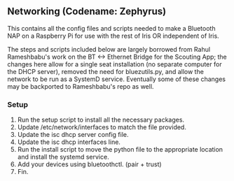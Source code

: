 ## Networking (Codename: Zephyrus) ##

This contains all the config files and scripts needed to make a Bluetooth NAP on a Raspberry Pi for use with the rest of Iris OR independent of Iris.

The steps and scripts included below are largely borrowed from Rahul Rameshbabu's work on the BT <-> Ethernet Bridge for the Scouting App; the changes here allow for a single seat installation (no separate computer for the DHCP server), removed the need for bluezutils.py, and allow the network to be run as a SystemD service. Eventually some of these changes may be backported to Rameshbabu's repo as well.

### Setup ###
1.	Run the setup script to install all the necessary packages.
2.	Update /etc/network/interfaces to match the file provided.
3.	Update the isc dhcp server config file.
4.	Update the isc dhcp interfaces line.
5.	Run the install script to move the python file to the appropriate location and install the systemd service.
6.	Add your devices using bluetoothctl. (pair + trust)
7.	Fin.